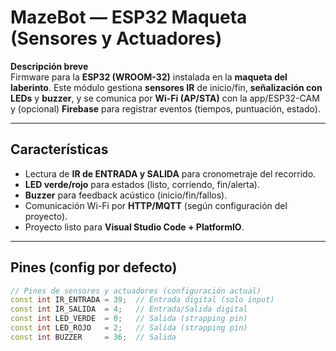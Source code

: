 # MazeBot — ESP32 Maqueta (Sensores y Actuadores)

**Descripción breve**  
Firmware para la **ESP32 (WROOM-32)** instalada en la **maqueta del laberinto**. Este módulo gestiona **sensores IR** de inicio/fin, **señalización con LEDs** y **buzzer**, y se comunica por **Wi-Fi (AP/STA)** con la app/ESP32-CAM y (opcional) **Firebase** para registrar eventos (tiempos, puntuación, estado).

---

## Características
- Lectura de **IR de ENTRADA y SALIDA** para cronometraje del recorrido.
- **LED verde/rojo** para estados (listo, corriendo, fin/alerta).
- **Buzzer** para feedback acústico (inicio/fin/fallos).
- Comunicación Wi-Fi por **HTTP/MQTT** (según configuración del proyecto).
- Proyecto listo para **Visual Studio Code + PlatformIO**.

---

## Pines (config por defecto)

```cpp
// Pines de sensores y actuadores (configuración actual)
const int IR_ENTRADA = 39;  // Entrada digital (solo input)
const int IR_SALIDA  = 4;   // Entrada/Salida digital
const int LED_VERDE  = 0;   // Salida (strapping pin)
const int LED_ROJO   = 2;   // Salida (strapping pin)
const int BUZZER     = 36;  // Salida
